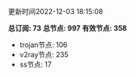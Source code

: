 更新时间2022-12-03 18:15:08

**总订阅: 73**
**总节点: 997**
**有效节点: 358**
- trojan节点: 106
- v2ray节点: 235
- ss节点: 17
